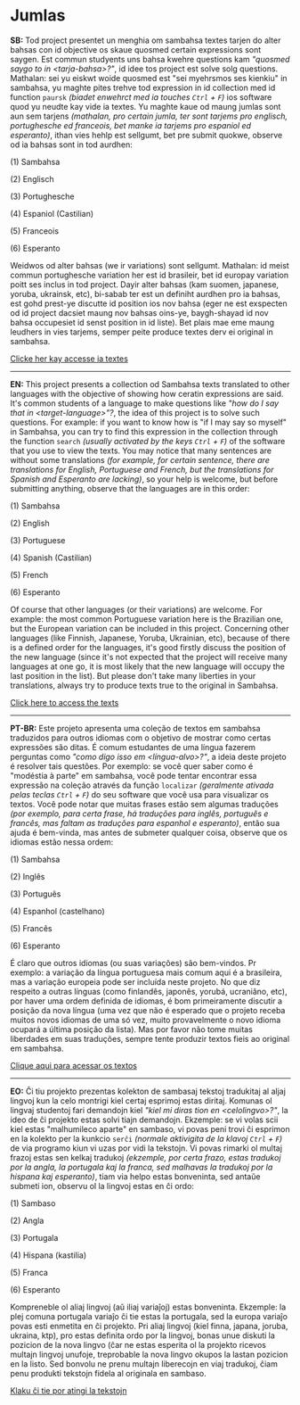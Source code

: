 # Jumlas

**SB:** Tod project presentet un menghia om sambahsa textes tarjen do alter bahsas con id objective os skaue quosmed certain expressions sont saygen. Est commun studyents uns bahsa kwehre questions kam *"quosmed saygo to in \<tarja-bahsa\>?"*, id idee tos project est solve solg questions. Mathalan: sei yu eiskwt woide quosmed est "sei myehrsmos ses kienkiu" in sambahsa, yu maghte pites trehve tod expression in id collection med id function `paursk` *(biadet enwehrct med ia touches `Ctrl` + `F`)* ios software quod yu neudte kay vide ia textes. Yu maghte kaue od maung jumlas sont aun sem tarjens *(mathalan, pro certain jumla, ter sont tarjems pro englisch, portughesche ed franceois, bet manke ia tarjems pro espaniol ed esperanto)*, ithan vies hehlp est sellgumt, bet pre submit quokwe, observe od ia bahsas sont in tod aurdhen:

(1) Sambahsa

(2) Englisch

(3) Portughesche

(4) Espaniol (Castilian)

(5) Franceois

(6) Esperanto

Weidwos od alter bahsas (we ir variations) sont sellgumt. Mathalan: id meist commun portughesche variation her est id brasileir, bet id europay variation poitt ses inclus in tod project. Dayir alter bahsas (kam suomen, japanese, yoruba, ukrainsk, etc), bi-sabab ter est un definiht aurdhen pro ia bahsas, est gohd prest-ye discutte id position ios nov bahsa (eger ne est exspecten od id project dacsiet maung nov bahsas oins-ye, baygh-shayad id nov bahsa occupesiet id senst position in id liste). Bet plais mae eme maung leudhers in vies tarjems, semper peite produce textes derv ei original in sambahsa.

[Clicke her kay accesse ia textes](jumlas.md)

<hr>

**EN:** This project presents a collection od Sambahsa texts translated to other languages with the objective of showing how ceratin expressions are said. It's common students of a language to make questions like *"how do I say that in \<target-language\>"?*, the idea of this project is to solve such questions. For example: if you want to know how is "if I may say so myself" in Sambahsa, you can try to find this expression in the collection through the function `search` *(usually activated by the keys `Ctrl` + `F`)* of the software that you use to view the texts. You may notice that many sentences are without some translations *(for example, for certain sentence, there are translations for English, Portuguese and French, but the translations for Spanish and Esperanto are lacking)*, so your help is welcome, but before submitting anything, observe that the languages are in this order:

(1) Sambahsa

(2) English

(3) Portuguese

(4) Spanish (Castilian)

(5) French

(6) Esperanto

Of course that other languages (or their variations) are welcome. For example: the most common Portuguese variation here is the Brazilian one, but the European variation can be included in this project. Concerning other languages (like Finnish, Japanese, Yoruba, Ukrainian, etc), because of there is a defined order for the languages, it's good firstly discuss the position of the new language (since it's not expected that the project will receive many languages at one go, it is most likely that the new language will occupy the last position in the list). But please don't take many liberties in your translations, always try to produce texts true to the original in Sambahsa.

[Click here to access the texts](jumlas.md)

<hr>

**PT-BR:** Este projeto apresenta uma coleção de textos em sambahsa traduzidos para outros idiomas com o objetivo de mostrar como certas expressões são ditas. É comum estudantes de uma língua fazerem perguntas como *"como digo isso em \<língua-alvo\>?"*, a ideia deste projeto é resolver tais questões. Por exemplo: se você quer saber como é "modéstia à parte" em sambahsa, você pode tentar encontrar essa expressão na coleção através da função `localizar` *(geralmente ativada pelas teclas `Ctrl` + `F`)* do seu software que você usa para visualizar os textos. Você pode notar que muitas frases estão sem algumas traduções *(por exemplo, para certa frase, há traduções para inglês, português e francês, mas faltam as traduções para espanhol e esperanto)*, então sua ajuda é bem-vinda, mas antes de submeter qualquer coisa, observe que os idiomas estão nessa ordem:

(1) Sambahsa

(2) Inglês

(3) Português

(4) Espanhol (castelhano)

(5) Francês

(6) Esperanto

É claro que outros idiomas (ou suas variações) são bem-vindos. Pr exemplo: a variação da língua portuguesa mais comum aqui é a brasileira, mas a variação europeia pode ser incluída neste projeto. No que diz respeito a outras línguas (como finlandês, japonês, yorubá, ucraniâno, etc), por haver uma ordem definida de idiomas, é bom primeiramente discutir a posição da nova língua (uma vez que não é esperado que o projeto receba muitos novos idiomas de uma só vez, muito provavelmente o novo idioma ocupará a última posição da lista). Mas por favor não tome muitas liberdades em suas traduções, sempre tente produzir textos fieis ao original em sambahsa.

[Clique aqui para acessar os textos](jumlas.md)

<hr>

**EO:** Ĉi tiu projekto prezentas kolekton de sambasaj tekstoj tradukitaj al aljaj lingvoj kun la celo montrigi kiel certaj esprimoj estas diritaj. Komunas ol lingvaj studentoj fari demandojn kiel *"kiel mi diras tion en \<celolingvo\>?"*, la ideo de ĉi projekto estas solvi tiajn demandojn. Ekzemple: se vi volas scii kiel estas "malhumileco aparte" en sambaso, vi povas peni trovi ĉi esprimon en la kolekto per la kunkcio `serĉi` *(normale aktivigita de la klavoj `Ctrl` + `F`)* de via programo kiun vi uzas por vidi la tekstojn. Vi povas rimarki ol multaj frazoj estas sen kelkaj tradukoj *(ekzemple, por certa frazo, estas tradukoj por la angla, la portugala kaj la franca, sed malhavas la tradukoj por la hispana kaj esperanto)*, tiam via helpo estas bonveninta, sed antaŭe submeti ion, observu ol la lingvoj estas en ĉi ordo:

(1) Sambaso

(2) Angla

(3) Portugala

(4) Hispana (kastilia)

(5) Franca

(6) Esperanto

Kompreneble ol aliaj lingvoj (aŭ iliaj variaĵoj) estas bonveninta. Ekzemple: la plej comuna portugala variaĵo ĉi tie estas la portugala, sed la europa variaĵo povas esti enmetita en ĉi projekto. Pri aliaj lingvoj (kiel finna, japana, joruba, ukraina, ktp), pro estas definita ordo por la lingvoj, bonas unue diskuti la pozicion de la nova lingvo (ĉar ne estas esperita ol la projekto ricevos multajn lingvoj unufoje, treprobable la nova lingvo okupos la lastan pozicion en la listo. Sed bonvolu ne prenu multajn liberecojn en viaj tradukoj, ĉiam penu produkti tekstojn fidela al originala en sambaso.

[Klaku ĉi tie por atingi la tekstojn](jumlas.md)
